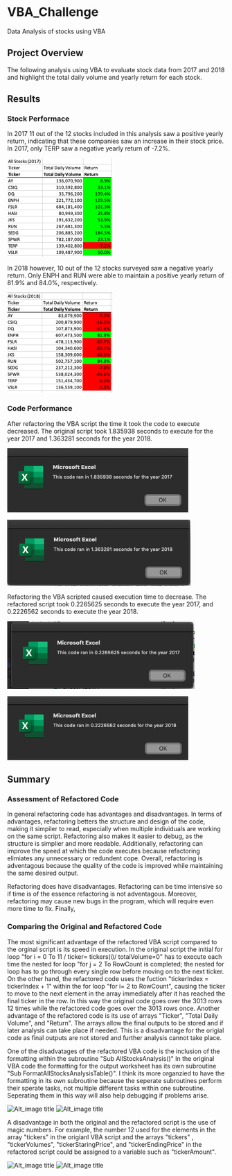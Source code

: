 # VBA_Challenge
Data Analysis of stocks using VBA
## Project Overview
The following analysis using VBA to evaluate stock data from 2017 and 2018 and highlight the total daily volume and yearly return for each stock. 

## Results

### Stock Performace
In 2017 11 out of the  12 stocks included in this analysis saw a positive yearly return, indicating that these companies saw an increase in their stock price. In 2017, only TERP saw a negative yearly return of -7.2%. 

![Alt_image title](/Resources/VBA_Challenge_Table_2017.png)

In 2018 however, 10 out of the 12 stocks surveyed saw a negative yearly return. Only ENPH and RUN were able to maintain a positive yearly return of 81.9% and 84.0%, respectively. 

![Alt_image title](/Resources/VBA_Challenge_Table_2018.png)

### Code Performance
After refactoring the VBA script the time it took the code to execute decreased. The original script took 1.835938 seconds to execute for the year 2017 and 1.363281 seconds for the year 2018. 

![Alt_image title](/Resources/VBA_Challenge_Original_2017.png)

![Alt_image title](/Resources/VBA_Challenge_Original_2018.png)

Refactoring the VBA scripted caused execution time to decrease. The refactored script took 0.2265625 seconds to execute the year 2017, and 0.2226562 seconds to execute the year 2018. 

![Alt_image title](/Resources/VBA_Challenge_2017.png)

![Alt_image title](/Resources/VBA_Challenge_2018.png)

## Summary

### Assessment of Refactored Code
In general refactoring code has advantages and disadvantages. In terms of advantages, refactoring betters the structure and design of the code, making it simpiler to read, especially when multiple individuals are working on the same script. Refactoring also makes it easier to debug, as the structure is simplier and more readable. Additionally, refactoring can improve the speed at which the code executes because refactoring elimiates any unnecessary or redundent cope.  Overall, refactoring is adventagous because the quality of the code is improved while maintaining the same desired output. 

Refactoring does have disadvantages. Refactoring can be time intensive so if time is of the essence refactoring is not adventagous. Moreover, refactoring may cause new bugs in the program, which will require even more time to fix. Finally, 

### Comparing the Original and Refactored Code

The most significant advantage of the refactored VBA script compared to the orginal script is its speed in execution. In the original script the initial for loop "for i = 0 To 11 / ticker= tickers(i)/ totalVolume=0" has to execute each time the nested for loop "for j = 2 To RowCount is completed; the nested for loop has to go through every single row before moving on to the next ticker.  On the other hand, the refactored code uses the fuction "tickerIndex = tickerIndex + 1" within the for loop "for i= 2 to RowCount", causing the ticker to move to the next element in the array immediately after it has reached the final ticker in the row. In this way the original code goes over the 3013 rows 12 times while the refactored code goes over the 3013 rows once. Another advantage of the refactored code is its use of arrays "Ticker", "Total Daily Volume", and "Return". The arrays allow the final outputs to be stored and if later analysis can take place if needed. This is a disadvantage for the origial code as final outputs are not stored and further analysis cannot take place. 

One of the disadvatages of the refactored VBA code is the inclusion of the formatting within the subroutine "Sub AllStocksAnalysis()" In the original VBA code the formatting for the output worksheet has its own subroutine "Sub FormatAllStocksAnalysisTable()". I think its more organzied to have the formatting in its own subroutine because the seperate subroutines perform their sperate tasks, not multiple different tasks within one subroutine. Seperating them in this way will also help debugging if problems arise. 

![Alt_image title](/Resources/VBA_Challenge_Original_Formatting)                        ![Alt_image title](/Resources/VBA_Challenge_Refactored_Formatting)


A disadvantage in both the original and the refactored script is the use of magic numbers. For example, the number 12 used for the elements in the array "tickers" in the origianl VBA script and the arrays "tickers" , "tickerVolumes", "tickerStaringPrice", and "tickerEndingPrice" in the refactored script could be assigned to a variable such as "tickerAmount". 

![Alt_image title](/Resources/VBA_Challenge_Originial_Magic_Number)                     ![Alt_image title](/Resources/VBA_Challenge_Refactored_Magic_Number)

